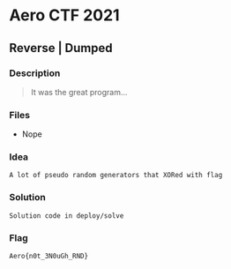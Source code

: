 # Aero CTF 2021

## Reverse | Dumped

### Description
> It was the great program...

### Files
- Nope 

### Idea
    A lot of pseudo random generators that XORed with flag 
    
### Solution
    Solution code in deploy/solve

### Flag
`Aero{n0t_3N0uGh_RND}`